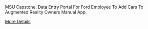 MSU Capstone. 
Data Entry Portal For Ford Employee To Add Cars To Augmented Reality Owners Manual App.


[More Details](http://www.capstone.cse.msu.edu/2020-01/projects/ford/)
